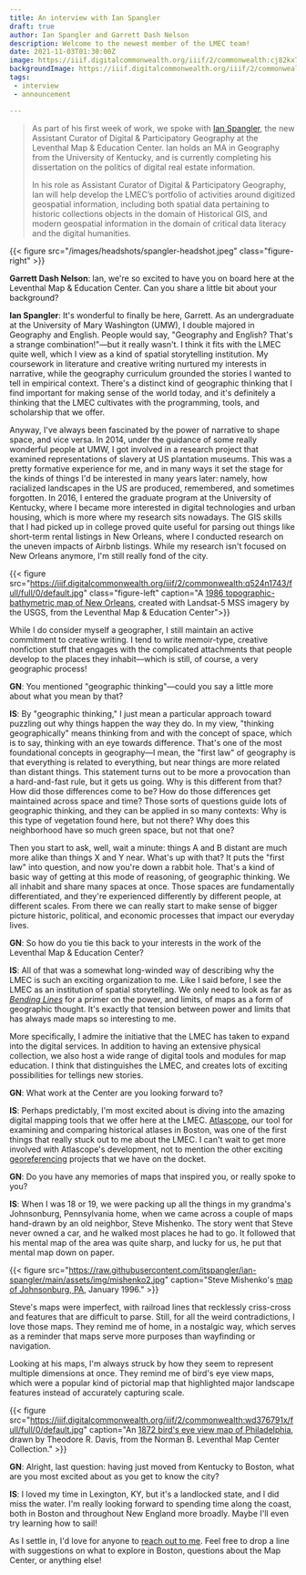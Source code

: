 ```yaml
---
title: An interview with Ian Spangler
draft: true
author: Ian Spangler and Garrett Dash Nelson
description: Welcome to the newest member of the LMEC team!
date: 2021-11-03T01:30:00Z
image: https://iiif.digitalcommonwealth.org/iiif/2/commonwealth:cj82kx798/3552,749,6043,3268/full/0/default.jpg
backgroundImage: https://iiif.digitalcommonwealth.org/iiif/2/commonwealth:cj82kx798/1904,1069,7976,2692/full/0/default.jpg
tags:
 - interview
 - announcement

---
```


> As part of his first week of work, we spoke with [Ian Spangler](/about/people/ian-spangler), the new Assistant Curator of Digital & Participatory Geography at the Leventhal Map & Education Center. Ian holds an MA in Geography from the University of Kentucky, and is currently completing his dissertation on the politics of digital real estate information.
>
> In his role as Assistant Curator of Digital & Participatory Geography, Ian will help develop the LMEC’s portfolio of activities around digitized geospatial information, including both spatial data pertaining to historic collections objects in the domain of Historical GIS, and modern geospatial information in the domain of critical data literacy and the digital humanities.

{{<
figure src="/images/headshots/spangler-headshot.jpeg" class="figure-right" >}}

**Garrett Dash Nelson**: Ian, we're so excited to have you on board here at the Leventhal Map & Education Center. Can you share a little bit about your background?

**Ian Spangler**: It's wonderful to finally be here, Garrett. As an undergraduate at the University of Mary Washington (UMW), I double majored in Geography and English. People would say, "Geography and English? That's a strange combination!"—but it really wasn't. I think it fits with the LMEC quite well, which I view as a kind of spatial storytelling institution. My coursework in literature and creative writing nurtured my interests in narrative, while the geography curriculum grounded the stories I wanted to tell in empirical context. There's a distinct kind of geographic thinking that I find important for making sense of the world today, and it's definitely a thinking that the LMEC cultivates with the programming, tools, and scholarship that we offer.

Anyway, I've always been fascinated by the power of narrative to shape space, and vice versa. In 2014, under the guidance of some really wonderful people at UMW, I got involved in a research project that examined representations of slavery at US plantation museums. This was a pretty formative experience for me, and in many ways it set the stage for the kinds of things I'd be interested in many years later: namely, how racialized landscapes in the US are produced, remembered, and sometimes forgotten. In 2016, I entered the graduate program at the University of Kentucky, where I became more interested in digital technologies and urban housing, which is more where my research sits nowadays. The GIS skills that I had picked up in college proved quite useful for parsing out things like short-term rental listings in New Orleans, where I conducted research on the uneven impacts of Airbnb listings. While my research isn't focused on New Orleans anymore, I'm still really fond of the city.

{{< figure
src="https://iiif.digitalcommonwealth.org/iiif/2/commonwealth:q524n1743/full/full/0/default.jpg"
class="figure-left"
caption="A [1986 topographic-bathymetric map of New Orleans](https://collections.leventhalmap.org/search/commonwealth:q524n173t), created with Landsat-5 MSS imagery by the USGS, from the Leventhal Map & Education Center">}}

While I do consider myself a geographer, I still maintain an active commitment to creative writing. I tend to write memoir-type, creative nonfiction stuff that engages with the complicated attachments that people develop to the places they inhabit—which is still, of course, a very geographic process!

**GN**: You mentioned "geographic thinking"—could you say a little more about what you mean by that?

**IS**: By "geographic thinking," I just mean a particular approach toward puzzling out why things happen the way they do. In my view, "thinking geographically" means thinking from and with the concept of space, which is to say, thinking with an eye towards difference. That's one of the most foundational concepts in geography—I mean, the "first law" of geography is that everything is related to everything, but near things are more related than distant things. This statement turns out to be more a provocation than a hard-and-fast rule, but it gets us going. Why is this different from that? How did those differences come to be? How do those differences get maintained across space and time? Those sorts of questions guide lots of geographic thinking, and they can be applied in so many contexts: Why is this type of vegetation found here, but not there? Why does this neighborhood have so much green space, but not that one?

Then you start to ask, well, wait a minute: things A and B distant are much more alike than things X and Y near. What's up with that? It puts the "first law" into question, and now you're down a rabbit hole. That's a kind of basic way of getting at this mode of reasoning, of geographic thinking. We all inhabit and share many spaces at once. Those spaces are fundamentally differentiated, and they're experienced differently by different people, at different scales. From there we can really start to make sense of bigger picture historic, political, and economic processes that impact our everyday lives.

**GN**: So how do you tie this back to your interests in the work of the Leventhal Map & Education Center?

**IS**: All of that was a somewhat long-winded way of describing why the LMEC is such an exciting organization to me. Like I said before, I see the LMEC as an institution of spatial storytelling. We only need to look as far as [_Bending Lines_](https://www.leventhalmap.org/digital-exhibitions/bending-lines/) for a primer on the power, and limits, of maps as a form of geographic thought. It's exactly that tension between power and limits that has always made maps so interesting to me.

More specifically, I admire the initiative that the LMEC has taken to expand into the digital services. In addition to having an extensive physical collection, we also host a wide range of digital tools and modules for map education. I think that distinguishes the LMEC, and creates lots of exciting possibilities for tellings new stories.

**GN**: What work at the Center are you looking forward to?

**IS**: Perhaps predictably, I'm most excited about is diving into the amazing digital mapping tools that we offer here at the LMEC. [Atlascope](atlascope.leventhalmap.org), our tool for examining and comparing historical atlases in Boston, was one of the first things that really stuck out to me about the LMEC. I can't wait to get more involved with Atlascope's development, not to mention the other exciting [georeferencing](https://cartinal.leventhalmap.org/guides/georeference.html) projects that we have on the docket.

**GN**: Do you have any memories of maps that inspired you, or really spoke to you?

**IS**: When I was 18 or 19, we were packing up all the things in my grandma's Johnsonburg, Pennsylvania home, when we came across a couple of maps hand-drawn by an old neighbor, Steve Mishenko. The story went that Steve never owned a car, and he walked most places he had to go. It followed that his mental map of the area was quite sharp, and lucky for us, he put that mental map down on paper.

{{< figure src="https://raw.githubusercontent.com/itspangler/ian-spangler/main/assets/img/mishenko2.jpg" caption="Steve Mishenko's [map of Johnsonburg, PA](https://github.com/itspangler/ian-spangler/blob/main/assets/img/mishenko2.jpg), January 1996." >}}

Steve's maps were imperfect, with railroad lines that recklessly criss-cross and features that are difficult to parse. Still, for all the weird contradictions, I love those maps. They remind me of home, in a nostalgic way, which serves as a reminder that maps serve more purposes than wayfinding or navigation.

Looking at his maps, I'm always struck by how they seem to represent multiple dimensions at once. They remind me of bird's eye view maps, which were a popular kind of pictorial map that highlighted major landscape features instead of accurately capturing scale.

{{< figure src="https://iiif.digitalcommonwealth.org/iiif/2/commonwealth:wd376791x/full/full/0/default.jpg" caption="An [1872 bird's eye view map of Philadelphia](https://collections.leventhalmap.org/search/commonwealth:js956k964), drawn by Theodore R. Davis, from the Norman B. Leventhal Map Center Collection." >}}

**GN**: Alright, last question: having just moved from Kentucky to Boston, what are you most excited about as you get to know the city?

**IS**: I loved my time in Lexington, KY, but it's a landlocked state, and I did miss the water. I'm really looking forward to spending time along the coast, both in Boston and throughout New England more broadly. Maybe I'll even try learning how to sail!

As I settle in, I'd love for anyone to [reach out to me](mailto:ispangler@leventhalmap.org). Feel free to drop a line with suggestions on what to explore in Boston, questions about the Map Center, or anything else!
